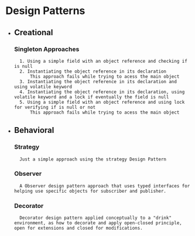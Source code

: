 # Design Patterns


* ## Creational
    ### Singleton Approaches
        1. Using a simple field with an object reference and checking if is null
        2. Instantiating the object reference in its declaration
            This approach fails while trying to acess the main object
        3. Instantiating the object reference in its declaration and using volatile keyword
        4. Instantiating the object reference in its declaration, using volatile keyword and a lock if eventually the field is null
        5. Using a simple field with an object reference and using lock for verifying if is null or not
            This approach fails while trying to acess the main object

* ## Behavioral
    ### Strategy
        Just a simple approach using the strategy Design Pattern
    ### Observer
        A Observer design pattern approach that uses typed interfaces for helping use specific objects for subscriber and publisher.
    ### Decorator
        Decorator design pattern applied conceptually to a "drink" environment, as how to decorate and apply open-closed principle, open for extensions and closed for modifications.

